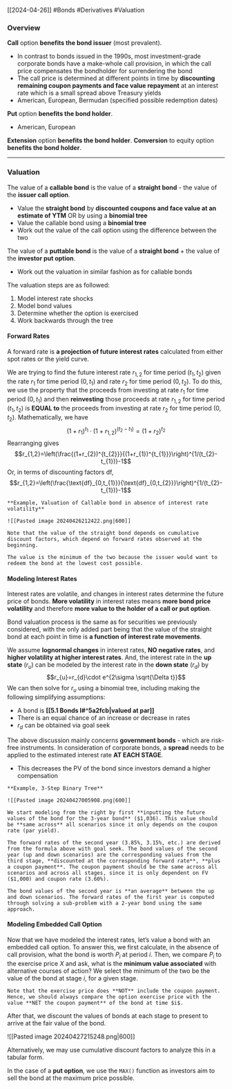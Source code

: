 [[2024-04-26]] #Bonds #Derivatives #Valuation 

### Overview
**Call** option **benefits the bond issuer** (most prevalent). 
- In contrast to bonds issued in the 1990s, most investment-grade corporate bonds have a make-whole call provision, in which the call price compensates the bondholder for surrendering the bond
- The call price is determined at different points in time by **discounting remaining coupon payments and face value repayment** at an interest rate which is a small spread above Treasury yields
- American, European, Bermudan (specified possible redemption dates)

**Put** option **benefits the bond holder**.
- American, European 

**Extension** option **benefits the bond holder**. **Conversion** to equity option **benefits the bond holder**.

---
### Valuation
The value of a **callable bond** is the value of a **straight bond** - the value of the **issuer call option**.
- Value the **straight bond** by **discounted coupons and face value at an estimate of YTM** OR by using a **binomial tree**
- Value the callable bond using a **binomial tree**
- Work out the value of the call option using the difference between the two

The value of a **puttable bond** is the value of a **straight bond** + the value of the **investor put option**.
- Work out the valuation in similar fashion as for callable bonds

The valuation steps are as followed:
1. Model interest rate shocks
2. Model bond values
3. Determine whether the option is exercised
4. Work backwards through the tree 

#### Forward Rates
A forward rate is **a projection of future interest rates** calculated from either spot rates or the yield curve. 

We are trying to find the future interest rate $r_{1,2}$ for time period $(t_{1},t_{2})$ given the rate $r_{1}$ for time period $(0,t_{1})$ and rate $r_{2}$ for time period $(0,t_{2})$. To do this, we use the property that the proceeds from investing at rate $r_{1}$ for time period $(0,t_{1})$ and then **reinvesting** those proceeds at rate $r_{1,2}$ for time period $(t_{1},t_{2})$ is **EQUAL to** the proceeds from investing at rate $r_{2}$ for time period $(0,t_{2})$. Mathematically, we have
$$(1+r_{1})^{t_{1}}\cdot(1+r_{1,2})^{(t_{2}-t_{1})}=(1+r_{2})^{t_{2}}$$
Rearranging gives 
$$r_{1,2}=\left(\frac{(1+r_{2})^{t_{2}}}{(1+r_{1})^{t_{1}}}\right)^{1/(t_{2}-t_{1})}-1$$
Or, in terms of discounting factors $\text{df}$,
$$r_{1,2}=\left(\frac{\text{df}_{0,t_{1}}}{\text{df}_{0,t_{2}}}\right)^{1/(t_{2}-t_{1})}-1$$

```ad-example
**Example, Valuation of Callable bond in absence of interest rate volatility**

![[Pasted image 20240426212422.png|600]]

Note that the value of the straight bond depends on cumulative discount factors, which depend on forward rates observed at the beginning. 

The value is the minimum of the two because the issuer would want to redeem the bond at the lowest cost possible.
```

#### Modeling Interest Rates 
Interest rates are volatile, and changes in interest rates determine the future price of bonds. **More volatility** in interest rates means **more bond price volatility** and therefore **more value to the holder of a call or put option**. 

Bond valuation process is the same as for securities we previously considered, with the only added part being that the value of the straight bond at each point in time is **a function of interest rate movements**.

We assume **lognormal changes** in interest rates, **NO negative rates**, and **higher volatility at higher interest rates**. And, the interest rate in the **up state** ($r_{u}$) can be modeled by the interest rate in the **down state** ($r_{d}$) by
$$r_{u}=r_{d}\cdot e^{2\sigma \sqrt{\Delta t}}$$
We can then solve for $r_{u}$ using a binomial tree, including making the following simplifying assumptions:
- A bond is **[[5.1 Bonds I#^5a2fcb|valued at par]]**
- There is an equal chance of an increase or decrease in rates 
- $r_{d}$ can be obtained via goal seek

The above discussion mainly concerns **government bonds** - which are risk-free instruments. In consideration of corporate bonds, a **spread** needs to be applied to the estimated interest rate **AT EACH STAGE**.
- This decreases the PV of the bond since investors demand a higher compensation

```ad-example
**Example, 3-Step Binary Tree**

![[Pasted image 20240427005908.png|600]]

We start modeling from the right by first **inputting the future values of the bond for the 3-year bond** ($1,036). This value should be **same across** all scenarios since it only depends on the coupon rate (par yield).

The forward rates of the second year (3.85%, 3.15%, etc.) are derived from the formula above with goal seek. The bond values of the second year (up and down scenarios) are the corresponding values from the third stage, **discounted at the corresponding forward rate**, **plus a coupon payment**. The coupon payment should be the same across all scenarios and across all stages, since it is only dependent on FV ($1,000) and coupon rate (3.60%).

The bond values of the second year is **an average** between the up and down scenarios. The forward rates of the first year is computed through solving a sub-problem with a 2-year bond using the same approach.
```

#### Modeling Embedded Call Option 
Now that we have modeled the interest rates, let’s value a bond with an embedded call option. To answer this, we first calculate, in the absence of call provision, what the bond is worth $P_{i}$ at period $i$. Then, we compare $P_{i}$ to the exercise price $X$ and ask, what is the **minimum value associated** with alternative courses of action? We select the minimum of the two be the value of the bond at stage $i$, for a given stage.

```ad-note
Note that the exercise price does **NOT** include the coupon payment. Hence, we should always compare the option exercise price with the value **NET the coupon payment** of the bond at time $i$.
```

After that, we discount the values of bonds at each stage to present to arrive at the fair value of the bond.

![[Pasted image 20240427215248.png|600]]

Alternatively, we may use cumulative discount factors to analyze this in a tabular form.

In the case of a **put option**, we use the `MAX()` function as investors aim to sell the bond at the maximum price possible.